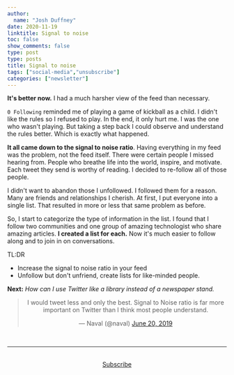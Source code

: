 ```yaml
---
author:
  name: "Josh Duffney"
date: 2020-11-19
linktitle: Signal to noise
toc: false
show_comments: false
type: post
type: posts
title: Signal to noise
tags: ["social-media","unsubscribe"]
categories: ["newsletter"]
---
```


**It's better now.** I had a much harsher view of the feed than necessary. 

`0 Following` reminded me of playing a game of kickball as a child. I didn't like the rules so I refused to play. In the end, it only hurt me. I was the one
who wasn't playing. But taking a step back I could observe and understand the rules better. Which is exactly what happened.


**It all came down to the signal to noise ratio**. Having everything in my feed was the problem, not the feed itself. There were certain people I missed hearing from. People who breathe life into the world, inspire, and motivate.
Each tweet they send is worthy of reading. I decided to re-follow all of those people.

I didn't want to abandon those I unfollowed. I followed them for a reason. Many are friends and relationships I cherish. At first, I put everyone into a single list. That resulted in more or less that same problem as before. 

So, I start to categorize the type of information in the list. I found that I follow two communities and one group of amazing technologist who share amazing articles. **I created a list for each.** Now it's much easier to follow along and to join in on conversations. 

TL:DR

- Increase the signal to noise ratio in your feed
- Unfollow but don't unfriend, create lists for like-minded people.

**Next:** _How can I use Twitter like a library instead of a newspaper stand._


<div align="center">
<blockquote class="twitter-tweet"><p lang="en" dir="ltr">I would tweet less and only the best. Signal to Noise ratio is far more important on Twitter than I think most people understand.</p>&mdash; Naval (@naval) <a href="https://twitter.com/naval/status/1141517022754291712?ref_src=twsrc%5Etfw">June 20, 2019</a></blockquote> <script async src="https://platform.twitter.com/widgets.js" charset="utf-8"></script>
</div>

<br>

---

<br>

<div align="center">
<a href="https://duffney.substack.com/">Subscribe</a>
</div>

<br>
